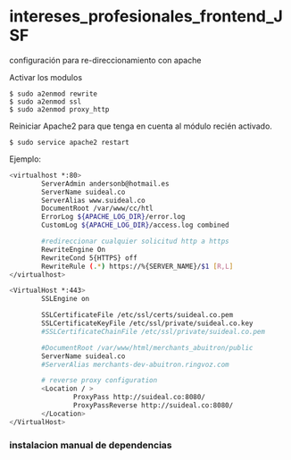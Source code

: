# intereses_profesionales_frontend_JSF



configuración para re-direccionamiento con apache

Activar los modulos

	$ sudo a2enmod rewrite
	$ sudo a2enmod ssl
	$ sudo a2enmod proxy_http

Reiniciar Apache2 para que tenga en cuenta al módulo recién activado.

	$ sudo service apache2 restart

Ejemplo:

```bash
<virtualhost *:80>
        ServerAdmin andersonb@hotmail.es
        ServerName suideal.co
        ServerAlias www.suideal.co
        DocumentRoot /var/www/cc/htl
        ErrorLog ${APACHE_LOG_DIR}/error.log
        CustomLog ${APACHE_LOG_DIR}/access.log combined

        #redireccionar cualquier solicitud http a https
        RewriteEngine On
        RewriteCond 5{HTTPS} off
        RewriteRule (.*) https://%{SERVER_NAME}/$1 [R,L]
</virtualhost>

<VirtualHost *:443>
        SSLEngine on

        SSLCertificateFile /etc/ssl/certs/suideal.co.pem
        SSLCertificateKeyFile /etc/ssl/private/suideal.co.key
        #SSLCertificateChainFile /etc/ssl/private/suideal.co.pem

        #DocumentRoot /var/www/html/merchants_abuitron/public
        ServerName suideal.co
        #ServerAlias merchants-dev-abuitron.ringvoz.com

        # reverse proxy configuration
        <Location / >
                ProxyPass http://suideal.co:8080/
                ProxyPassReverse http://suideal.co:8080/
        </Location>     
</VirtualHost>
```

### instalacion manual de dependencias